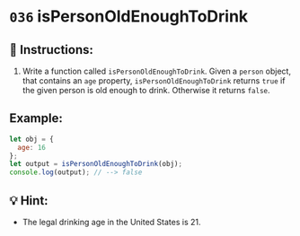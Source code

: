 # `036` isPersonOldEnoughToDrink

## 📝 Instructions:

1. Write a function called `isPersonOldEnoughToDrink`. Given a `person` object, that contains an `age` property, `isPersonOldEnoughToDrink` returns `true` if the given person is old enough to drink. Otherwise it returns `false`.

## Example:

```Javascript
let obj = {
  age: 16
};
let output = isPersonOldEnoughToDrink(obj);
console.log(output); // --> false
```

## 💡 Hint:

+ The legal drinking age in the United States is 21.